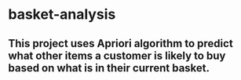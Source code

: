 # basket-analysis
## This project uses Apriori algorithm to predict what other items a customer is likely to buy based on what is in their current basket.
